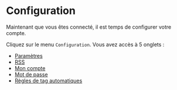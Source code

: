 Configuration
=============

Maintenant que vous êtes connecté, il est temps de configurer votre
compte.

Cliquez sur le menu `Configuration`. Vous avez accès à 5 onglets :

* [Paramètres](settings.md)
* [RSS](rss.md)
* [Mon compte](user_information.md)
* [Mot de passe](password.md)
* [Règles de tag automatiques](tagging_rules.md)
